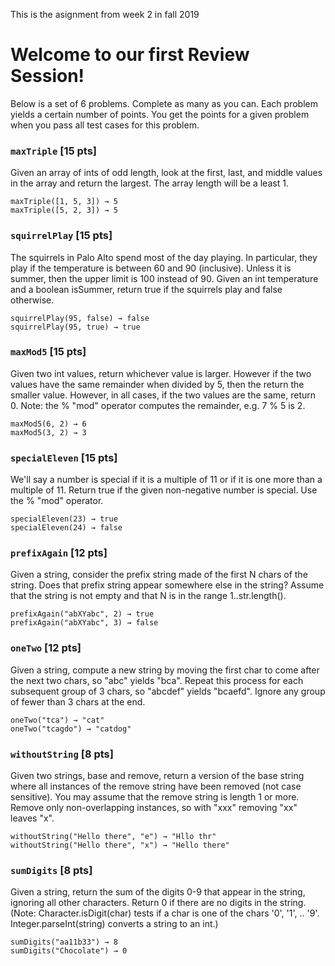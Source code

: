 This is the asignment from week 2 in fall 2019

# Welcome to our first Review Session!
Below is a set of 6 problems. Complete as many as you can. Each problem yields a certain number of points. You get the points for a given problem when you pass all test cases for this problem. 
### `maxTriple`	[15 pts]
Given an array of ints of odd length, look at the first, last, and middle values in the array and return the largest. The array length will be a least 1.

```maxTriple([1, 2, 3]) → 3
maxTriple([1, 5, 3]) → 5
maxTriple([5, 2, 3]) → 5
```
### `squirrelPlay`		[15 pts]
The squirrels in Palo Alto spend most of the day playing. In particular, they play if the temperature is between 60 and 90 (inclusive). Unless it is summer, then the upper limit is 100 instead of 90. Given an int temperature and a boolean isSummer, return true if the squirrels play and false otherwise.

```squirrelPlay(70, false) → true
squirrelPlay(95, false) → false
squirrelPlay(95, true) → true
```

### `maxMod5`		[15 pts]
Given two int values, return whichever value is larger. However if the two values have the same remainder when divided by 5, then the return the smaller value. However, in all cases, if the two values are the same, return 0. Note: the % "mod" operator computes the remainder, e.g. 7 % 5 is 2.

```maxMod5(2, 3) → 3
maxMod5(6, 2) → 6
maxMod5(3, 2) → 3
```

### `specialEleven`		[15 pts]
We'll say a number is special if it is a multiple of 11 or if it is one more than a multiple of 11. Return true if the given non-negative number is special. Use the % "mod" operator.

```specialEleven(22) → true
specialEleven(23) → true
specialEleven(24) → false
```

### `prefixAgain`		[12 pts]
Given a string, consider the prefix string made of the first N chars of the string. Does that prefix string appear somewhere else in the string? Assume that the string is not empty and that N is in the range 1..str.length().

```prefixAgain("abXYabc", 1) → true
prefixAgain("abXYabc", 2) → true
prefixAgain("abXYabc", 3) → false
```

### `oneTwo`	[12 pts]
Given a string, compute a new string by moving the first char to come after the next two chars, so "abc" yields "bca". Repeat this process for each subsequent group of 3 chars, so "abcdef" yields "bcaefd". Ignore any group of fewer than 3 chars at the end.

```oneTwo("abc") → "bca"
oneTwo("tca") → "cat"
oneTwo("tcagdo") → "catdog"
```

### `withoutString`	[8 pts]
Given two strings, base and remove, return a version of the base string where all instances of the remove string have been removed (not case sensitive). You may assume that the remove string is length 1 or more. Remove only non-overlapping instances, so with "xxx" removing "xx" leaves "x".

```withoutString("Hello there", "llo") → "He there"
withoutString("Hello there", "e") → "Hllo thr"
withoutString("Hello there", "x") → "Hello there"
```

### `sumDigits`		[8 pts]
Given a string, return the sum of the digits 0-9 that appear in the string, ignoring all other characters. Return 0 if there are no digits in the string. (Note: Character.isDigit(char) tests if a char is one of the chars '0', '1', .. '9'. Integer.parseInt(string) converts a string to an int.)

```sumDigits("aa1bc2d3") → 6
sumDigits("aa11b33") → 8
sumDigits("Chocolate") → 0
```
